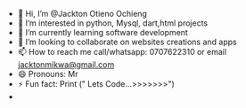 - 👋 Hi, I’m @Jackton Otieno Ochieng
- 👀 I’m interested in python, Mysql, dart,html projects 
- 🌱 I’m currently learning software development
- 💞️ I’m looking to collaborate on websites creations and apps
- 📫 How to reach me call/whatsapp: 0707622310 or email jacktonmikwa@gmail.com
- 😄 Pronouns: Mr
- ⚡ Fun fact: Print (" Lets Code...>>>>>>>")
- 

<!---
Jmikwa/Jmikwa is a ✨ special ✨ repository because its `README.md` (this file) appears on your GitHub profile.
You can click the Preview link to take a look at your changes.
--->
